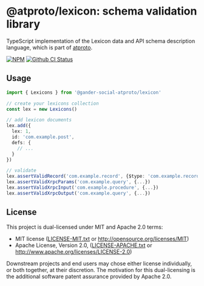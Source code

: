# @atproto/lexicon: schema validation library

TypeScript implementation of the Lexicon data and API schema description language, which is part of [atproto](https://atproto.com).

[![NPM](https://img.shields.io/npm/v/@atproto/lexicon)](https://www.npmjs.com/package/@atproto/lexicon)
[![Github CI Status](https://github.com/bluesky-social/atproto/actions/workflows/repo.yaml/badge.svg)](https://github.com/bluesky-social/atproto/actions/workflows/repo.yaml)

## Usage

```typescript
import { Lexicons } from '@gander-social-atproto/lexicon'

// create your lexicons collection
const lex = new Lexicons()

// add lexicon documents
lex.add({
  lex: 1,
  id: 'com.example.post',
  defs: {
    // ...
  }
})

// validate
lex.assertValidRecord('com.example.record', {$type: 'com.example.record', ...})
lex.assertValidXrpcParams('com.example.query', {...})
lex.assertValidXrpcInput('com.example.procedure', {...})
lex.assertValidXrpcOutput('com.example.query', {...})
```

## License

This project is dual-licensed under MIT and Apache 2.0 terms:

- MIT license ([LICENSE-MIT.txt](https://github.com/bluesky-social/atproto/blob/main/LICENSE-MIT.txt) or http://opensource.org/licenses/MIT)
- Apache License, Version 2.0, ([LICENSE-APACHE.txt](https://github.com/bluesky-social/atproto/blob/main/LICENSE-APACHE.txt) or http://www.apache.org/licenses/LICENSE-2.0)

Downstream projects and end users may chose either license individually, or both together, at their discretion. The motivation for this dual-licensing is the additional software patent assurance provided by Apache 2.0.
